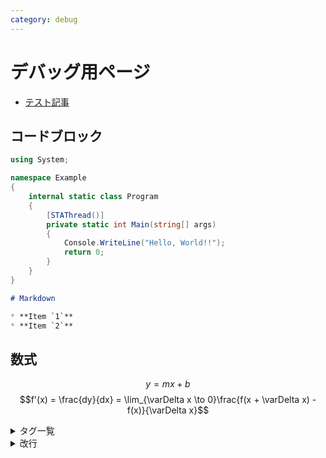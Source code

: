 ```yaml
---
category: debug
---
```

# デバッグ用ページ

* [テスト記事](./blog/debug/1900/01/01/test.html)

## コードブロック
```cs
using System;

namespace Example
{
	internal static class Program
	{
		[STAThread()]
		private static int Main(string[] args)
		{
			Console.WriteLine("Hello, World!!");
			return 0;
		}
	}
}
```
```md
# Markdown

* **Item `1`**
* **Item `2`**
```

## 数式
$$y = mx + b$$
$$f'(x) = \frac{dy}{dx} = \lim_{\varDelta x \to 0}\frac{f(x + \varDelta x) - f(x)}{\varDelta x}$$

<details>
<summary>タグ一覧</summary>
{% if site.tags %}
<ul>
{% for tag in site.tags %}
<li>{{ tag[0] }}</li>
{% endfor %}
</ul>
{% endif %}
</details>

<details>
<summary>改行</summary>
<br /><br /><br /><br /><br /><br /><br /><br />
<br /><br /><br /><br /><br /><br /><br /><br />
<br /><br /><br /><br /><br /><br /><br /><br />
<br /><br /><br /><br /><br /><br /><br /><br />
<br /><br /><br /><br /><br /><br /><br /><br />
<br /><br /><br /><br /><br /><br /><br /><br />
<br /><br /><br /><br /><br /><br /><br /><br />
<br /><br /><br /><br /><br /><br /><br /><br />
<br /><br /><br /><br /><br /><br /><br /><br />
<br /><br /><br /><br /><br /><br /><br /><br />
<br /><br /><br /><br /><br /><br /><br /><br />
<br /><br /><br /><br /><br /><br /><br /><br />
<br /><br /><br /><br /><br /><br /><br /><br />
<br /><br /><br /><br /><br /><br /><br /><br />
<br /><br /><br /><br /><br /><br /><br /><br />
<br /><br /><br /><br /><br /><br /><br /><br />
</details>

